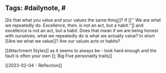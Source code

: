 
Tags: #dailynote, #
- 
[[Is that what you value and your values the same thing]]?
If [['' We are what we repeatedly do. Excellence, then, is not an act, but a habit.'']] and excellence is not an act, but a habit. Does that mean if we are being honest with ourselves, what we repeatedly do is what we actually value? In short [[Are we what we value]]? Are our values acts or habits?

[[Attachment Styles]]
as it seems to always be - look hard enough and the fault is often your own
[[; Big Five personality traits]]

[[2023-02-04 - Reflection]]